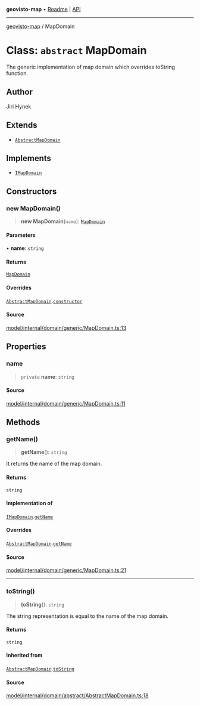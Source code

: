 **geovisto-map** • [Readme](../README.md) \| [API](../globals.md)

***

[geovisto-map](../README.md) / MapDomain

# Class: `abstract` MapDomain

The generic implementation of map domain which overrides toString function.

## Author

Jiri Hynek

## Extends

- [`AbstractMapDomain`](AbstractMapDomain.md)

## Implements

- [`IMapDomain`](../interfaces/IMapDomain.md)

## Constructors

### new MapDomain()

> **new MapDomain**(`name`): [`MapDomain`](MapDomain.md)

#### Parameters

• **name**: `string`

#### Returns

[`MapDomain`](MapDomain.md)

#### Overrides

[`AbstractMapDomain`](AbstractMapDomain.md).[`constructor`](AbstractMapDomain.md#constructors)

#### Source

[model/internal/domain/generic/MapDomain.ts:13](https://github.com/geovisto/geovisto-map/blob/5ee2cb5d45c19062fc8fc6beefa2848c076518b6/src/model/internal/domain/generic/MapDomain.ts#L13)

## Properties

### name

> `private` **name**: `string`

#### Source

[model/internal/domain/generic/MapDomain.ts:11](https://github.com/geovisto/geovisto-map/blob/5ee2cb5d45c19062fc8fc6beefa2848c076518b6/src/model/internal/domain/generic/MapDomain.ts#L11)

## Methods

### getName()

> **getName**(): `string`

It returns the name of the map domain.

#### Returns

`string`

#### Implementation of

[`IMapDomain`](../interfaces/IMapDomain.md).[`getName`](../interfaces/IMapDomain.md#getname)

#### Overrides

[`AbstractMapDomain`](AbstractMapDomain.md).[`getName`](AbstractMapDomain.md#getname)

#### Source

[model/internal/domain/generic/MapDomain.ts:21](https://github.com/geovisto/geovisto-map/blob/5ee2cb5d45c19062fc8fc6beefa2848c076518b6/src/model/internal/domain/generic/MapDomain.ts#L21)

***

### toString()

> **toString**(): `string`

The string representation is equal to the name of the map domain.

#### Returns

`string`

#### Inherited from

[`AbstractMapDomain`](AbstractMapDomain.md).[`toString`](AbstractMapDomain.md#tostring)

#### Source

[model/internal/domain/abstract/AbstractMapDomain.ts:18](https://github.com/geovisto/geovisto-map/blob/5ee2cb5d45c19062fc8fc6beefa2848c076518b6/src/model/internal/domain/abstract/AbstractMapDomain.ts#L18)
